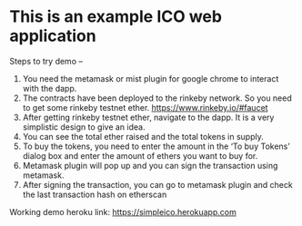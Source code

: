 # This is an example ICO web application

Steps to try demo –
1. You need the metamask or mist plugin for google chrome to interact with the dapp.
2. The contracts have been deployed to the rinkeby network. So you need to get some
rinkeby testnet ether. https://www.rinkeby.io/#faucet
3. After getting rinkeby testnet ether, navigate to the dapp. It is a very simplistic design to
give an idea.
4. You can see the total ether raised and the total tokens in supply.
5. To buy the tokens, you need to enter the amount in the ‘To buy Tokens’ dialog box and
enter the amount of ethers you want to buy for.
6. Metamask plugin will pop up and you can sign the transaction using metamask.
7. After signing the transaction, you can go to metamask plugin and check the last
transaction hash on etherscan

Working demo heroku link: https://simpleico.herokuapp.com